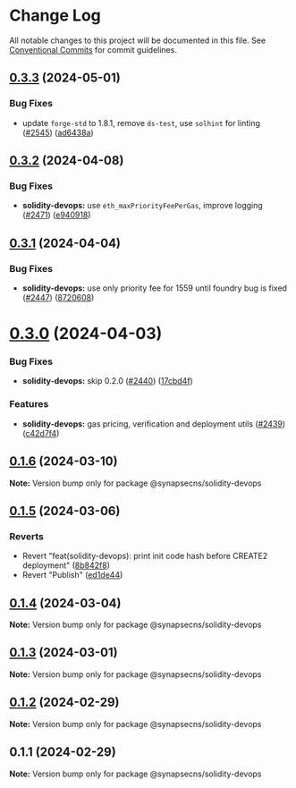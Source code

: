 # Change Log

All notable changes to this project will be documented in this file.
See [Conventional Commits](https://conventionalcommits.org) for commit guidelines.

## [0.3.3](https://github.com/synapsecns/sanguine/compare/@synapsecns/solidity-devops@0.3.2...@synapsecns/solidity-devops@0.3.3) (2024-05-01)


### Bug Fixes

* update `forge-std` to 1.8.1, remove `ds-test`, use `solhint` for linting ([#2545](https://github.com/synapsecns/sanguine/issues/2545)) ([ad6438a](https://github.com/synapsecns/sanguine/commit/ad6438ad1f7c24915122d3524fa3dd9f3b9a0b2a))





## [0.3.2](https://github.com/synapsecns/sanguine/compare/@synapsecns/solidity-devops@0.3.1...@synapsecns/solidity-devops@0.3.2) (2024-04-08)


### Bug Fixes

* **solidity-devops:** use `eth_maxPriorityFeePerGas`, improve logging ([#2471](https://github.com/synapsecns/sanguine/issues/2471)) ([e940918](https://github.com/synapsecns/sanguine/commit/e9409181f99cd000dea927420fe43c189b8bb2b1))





## [0.3.1](https://github.com/synapsecns/sanguine/compare/@synapsecns/solidity-devops@0.3.0...@synapsecns/solidity-devops@0.3.1) (2024-04-04)


### Bug Fixes

* **solidity-devops:** use only priority fee for 1559 until foundry bug is fixed ([#2447](https://github.com/synapsecns/sanguine/issues/2447)) ([8720608](https://github.com/synapsecns/sanguine/commit/8720608dcb216042fc10d80b95b9e55eaed29c4e))





# [0.3.0](https://github.com/synapsecns/sanguine/compare/@synapsecns/solidity-devops@0.1.6...@synapsecns/solidity-devops@0.3.0) (2024-04-03)


### Bug Fixes

* **solidity-devops:** skip 0.2.0 ([#2440](https://github.com/synapsecns/sanguine/issues/2440)) ([17cbd4f](https://github.com/synapsecns/sanguine/commit/17cbd4f820da545619b367a11747a0e1458ebda3))


### Features

* **solidity-devops:** gas pricing, verification and deployment utils ([#2439](https://github.com/synapsecns/sanguine/issues/2439)) ([c42d7f4](https://github.com/synapsecns/sanguine/commit/c42d7f4db96ee453b9f19ca421564d16f07dd3fb))





## [0.1.6](https://github.com/synapsecns/sanguine/compare/@synapsecns/solidity-devops@0.1.5...@synapsecns/solidity-devops@0.1.6) (2024-03-10)

**Note:** Version bump only for package @synapsecns/solidity-devops





## [0.1.5](https://github.com/synapsecns/sanguine/compare/@synapsecns/solidity-devops@0.2.0...@synapsecns/solidity-devops@0.1.5) (2024-03-06)


### Reverts

* Revert "feat(solidity-devops): print init code hash before CREATE2 deployment" ([8b842f8](https://github.com/synapsecns/sanguine/commit/8b842f8fbdc036d647a9fc4eb668b01d9d03aa6b))
* Revert "Publish" ([ed1de44](https://github.com/synapsecns/sanguine/commit/ed1de4437ae4426c929b514b06116ea624311465))





## [0.1.4](https://github.com/synapsecns/sanguine/compare/@synapsecns/solidity-devops@0.1.3...@synapsecns/solidity-devops@0.1.4) (2024-03-04)

**Note:** Version bump only for package @synapsecns/solidity-devops





## [0.1.3](https://github.com/synapsecns/sanguine/compare/@synapsecns/solidity-devops@0.1.2...@synapsecns/solidity-devops@0.1.3) (2024-03-01)

**Note:** Version bump only for package @synapsecns/solidity-devops





## [0.1.2](https://github.com/synapsecns/sanguine/compare/@synapsecns/solidity-devops@0.1.1...@synapsecns/solidity-devops@0.1.2) (2024-02-29)

**Note:** Version bump only for package @synapsecns/solidity-devops





## 0.1.1 (2024-02-29)

**Note:** Version bump only for package @synapsecns/solidity-devops

